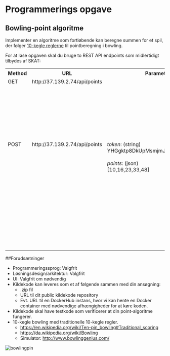 # Programmerings opgave

## Bowling-point algoritme

Implementer en algoritme som fortløbende kan beregne summen for et spil, der følger [10-kegle reglerne](https://en.wikipedia.org/wiki/Ten-pin_bowling#Traditional_scoring) til pointberegning i bowling. 

For at løse opgaven skal du bruge to REST API endpoints som midlertidigt tilbydes af SKAT:

<table>
  <tbody>
    <tr>
      <th align="center" width="5%">Method</th>
      <th align="center" width="30%">URL</th>
      <th align="center" width="25%">Parametre</th>
      <th align="center" width="40%">Beskrivelse</th>
    </tr>
    <tr>
      <td valign="top">GET</td>
      <td valign="top">http://37.139.2.74/api/points</td>
      <td valign="top"></td>
      <td>
        <ul>
          <li>Returnerer en JSON-liste med en tilfældig længde og kombination af valide bowling points, samt et token, som skal bruges i POST endpoint.</li>
          <li>Strike er repræsenteret ved [10,0]</li>
          <li>Spare er repræsenteret ved t. ex. [7,3] eller [0,10] eller [5,5]</li>
      </ul>
      </td>
    </tr>
    <tr>
      <td valign="top">POST</td>
      <td valign="top">http://37.139.2.74/api/points</td>
      <td valign="top"><i>token</i>: (string)
        <br />
        YHGgktp8DkUpMsmjmJfsOTJ3PUAxJOBk
        <br /><br />
        <i>points</i>: (json)
        <br />
        [10,16,23,33,48]
      </td>
      <td valign="top"><i>token</i>: Modtaget i GET<br /><i>points</i>: Dine kalkulerede summer<br /><br />Returnerer HTTP status kode ”200 OK” hvis <i>token</i> er korrekt og JSON { "success": true } hvis <i>summerne</i> er korrekt.<br /><br />Summerne er en liste af de akkumulerende point resultater.<br /><br />T. ex. giver <i>point</i> [[3,7],[10,0],[8,2],[8,1],[10,0],[3,4],[7,0],[5,5],[3,2],[2,5]] <i>summerne</i> [20,40,58,67,84,91,98,111,116,123], hvor 123 er totalsummen efter, i det her tilfælde, 10 omganger.</td>
    </tr>
  </tbody>
</table>

##Forudsætninger
* Programmeringssprog: Valgfrit 
* Løsningsdesign/arkitektur: Valgfrit 
* UI: Valgfrit om nødvendig
* Kildekode kan leveres som et af følgende sammen med din ansøgning: 
  * .zip fil 
  * URL til dit public kildekode repository 
  * Evt. URL til en DockerHub instans, hvor vi kan hente en Docker container med nødvendige afhængigheder for at køre koden. 
* Kildekode skal have testkode som verificerer at din point-algoritme fungerer.
* 10-kegle bowling med traditionelle 10-kegle regler. 
  * https://en.wikipedia.org/wiki/Ten-pin_bowling#Traditional_scoring  
  * https://da.wikipedia.org/wiki/Bowling 
  * Simulator: http://www.bowlinggenius.com/ 
  
  
![bowlingpin](http://sportshlok.com/appimg/Rules-of-Bowling/3.jpg)
